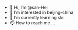 - 👋 Hi, I’m @san-Hei
- 👀 I’m interested in beijing-china
- 🌱 I’m currently learning ski
- 📫 How to reach me ...

<!---
san-Hei/san-Hei is a ✨ special ✨ repository because its `README.md` (this file) appears on your GitHub profile.
You can click the Preview link to take a look at your changes.
--->
